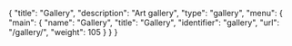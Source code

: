 {
  "title": "Gallery",
  "description": "Art gallery",
  "type": "gallery",
  "menu": {
    "main": {
      "name": "Gallery",
      "title": "Gallery",
      "identifier": "gallery",
      "url": "/gallery/",
      "weight": 105
    }
  }
}